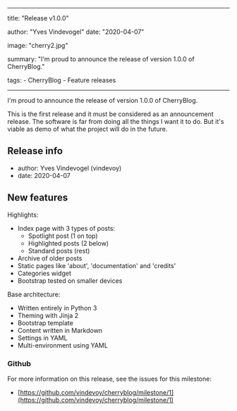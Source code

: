 ---

title: "Release v1.0.0"

author: "Yves Vindevogel"
date: "2020-04-07"

image: "cherry2.jpg"

summary: "I'm proud to announce the release of version 1.0.0 of CherryBlog."

tags:
    - CherryBlog
    - Feature releases
    
----------

I'm proud to announce the release of version 1.0.0 of CherryBlog.

This is the first release and it must be considered as an announcement release.  The software is far from doing all the things I want it to do.  But it's viable as demo of what the project will do in the future.

## Release info

- author: Yves Vindevogel (vindevoy)
- date: 2020-04-07

## New features

Highlights:

- Index page with 3 types of posts: 
    - Spotlight post (1 on top)
    - Highlighted posts (2 below)
    - Standard posts (rest)
- Archive of older posts
- Static pages like 'about', 'documentation' and 'credits'
- Categories widget
- Bootstrap tested on smaller devices
    
Base architecture:

- Written entirely in Python 3
- Theming with Jinja 2 
- Bootstrap template 
- Content written in Markdown
- Settings in YAML
- Multi-environment using YAML

### Github 

For more information on this release, see the issues for this milestone:

- [https://github.com/vindevoy/cherryblog/milestone/1](https://github.com/vindevoy/cherryblog/milestone/1)